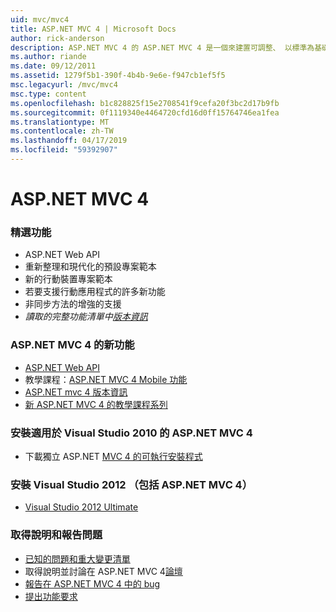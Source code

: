 ```yaml
---
uid: mvc/mvc4
title: ASP.NET MVC 4 | Microsoft Docs
author: rick-anderson
description: ASP.NET MVC 4 的 ASP.NET MVC 4 是一個來建置可調整、 以標準為基礎的 web 應用程式，使用堅實的設計模式和威力 AS....
ms.author: riande
ms.date: 09/12/2011
ms.assetid: 1279f5b1-390f-4b4b-9e6e-f947cb1ef5f5
msc.legacyurl: /mvc/mvc4
msc.type: content
ms.openlocfilehash: b1c828825f15e2708541f9cefa20f3bc2d17b9fb
ms.sourcegitcommit: 0f1119340e4464720cfd16d0ff15764746ea1fea
ms.translationtype: MT
ms.contentlocale: zh-TW
ms.lasthandoff: 04/17/2019
ms.locfileid: "59392907"
---
```

# <a name="aspnet-mvc-4"></a>ASP.NET MVC 4

### <a name="top-features"></a>精選功能

- ASP.NET Web API
- 重新整理和現代化的預設專案範本
- 新的行動裝置專案範本
- 若要支援行動應用程式的許多新功能
- 非同步方法的增強的支援
- *讀取的完整功能清單中[版本資訊](../whitepapers/mvc4-release-notes.md)*


### <a name="whats-new-in-aspnet-mvc-4"></a>ASP.NET MVC 4 的新功能

- [ASP.NET Web API](../web-api/index.md)
- 教學課程：[ASP.NET MVC 4 Mobile 功能](overview/older-versions/aspnet-mvc-4-mobile-features.md)
- [ASP.NET mvc 4 版本資訊](../whitepapers/mvc4-release-notes.md)
- [新 ASP.NET MVC 4 的教學課程系列](overview/older-versions/getting-started-with-aspnet-mvc4/intro-to-aspnet-mvc-4.md)


### <a name="install-aspnet-mvc-4-for-visual-studio-2010"></a>安裝適用於 Visual Studio 2010 的 ASP.NET MVC 4

- 下載獨立 ASP.NET [MVC 4 的可執行安裝程式](https://www.microsoft.com/download/details.aspx?id=30683)


### <a name="install-visual-studio-2012-includes-aspnet-mvc-4"></a>安裝 Visual Studio 2012 （包括 ASP.NET MVC 4）

- [Visual Studio 2012 Ultimate](https://go.microsoft.com/fwlink/?linkid=247148)


### <a name="getting-help-and-reporting-issues"></a>取得說明和報告問題

- [已知的問題和重大變更清單](../whitepapers/mvc4-release-notes.md#_Toc303253815)
- 取得說明並討論在 ASP.NET MVC 4[論壇](https://forums.asp.net/1146.aspx)
- [報告在 ASP.NET MVC 4 中的 bug](https://github.com/aspnet/AspNetWebStack/issues)
- [提出功能要求](http://aspnet.uservoice.com/forums/41201-asp-net-mvc)
